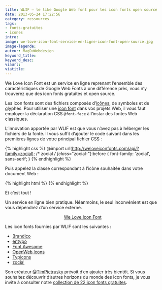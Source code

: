 ```yaml
---
title: WLIF – le like Google Web font pour les icon fonts open source
date: 2013-05-24 17:22:56
category: ressources
tags:
- fonts-gratuites
- icones
intro:
image: we-love-icon-font-service-en-ligne-icon-font-open-source.jpg
image-legende:
auteur: MagDuWebdesign
keyword_title:
keyword_desc:
viaurl:
viatitle:
---
```


We Love Icon Font est un service en ligne reprenant l’ensemble des caractéristiques de Google Web Fonts à une différence près, vous n’y trouverez que des icon fonts gratuites et open source.

Les icon fonts sont des fichiers composés d’[icônes](http://magazineduwebdesign.com/icones-flat-design "icônes"), de symboles et de glyphes. Pour utiliser une [icon font](http://magazineduwebdesign.com/icon-font-gratuite-personnalisee-fontastic "icon font") dans vos projets Web, il vous faut employer la déclaration CSS `@font-face` à l’instar des fontes Web classiques.

L’innovation apportée par WLIF est que vous n’avez pas à héberger les fichiers de la fonte. Il vous suffit d’ajouter le code suivant dans les premières lignes de votre principal fichier CSS :

{% highlight css %}
@import url(http://weloveiconfonts.com/api/?family=zocial);
/* zocial */
[class*="zocial-"]:before {
  font-family: 'zocial', sans-serif;
}
{% endhighlight %}

Puis appelez la classe correspondant à l’icône souhaitée dans votre document Web :

{% highlight html %}
<span class="zocial-dribbble"></span>
{% endhighlight %}

Et c’est tout !

Un service en ligne bien pratique. Néanmoins, le seul inconvénient est que vous dépendrez d’un service externe.

<p style="text-align: center;"><a class="button primary radius" href="http://weloveiconfonts.com/" target="_blank">We Love Icon Font</a></p>
<p>Les icon fonts fournies par WLIF sont les suivantes :</p>
<ul>
<li><a href="https://github.com/fontello/brandico.font" target="_blank">Brandico</a></li>
<li><a href="http://entypo.com/" target="_blank">entypo</a></li>
<li><a href="http://fortawesome.github.com/Font-Awesome/" target="_blank">Font Awesome</a></li>
<li><a href="http://pfefferle.github.com/openwebicons/#weloveiconfonts" target="_blank">OpenWeb Icons</a></li>
<li><a href="http://typicons.com/" target="_blank">Typicons</a></li>
<li><a href="http://zocial.smcllns.com/" target="_blank">zocial</a></li>
</ul>
<p>Son créateur&nbsp;<a href="http://twitter.com/TimPietrusky" target="_blank">@TimPietrusky</a>&nbsp;prévoit d’en ajouter très bientôt. Si vous souhaitez découvrir d’autres horizons du monde des icon fonts, je vous invite à consulter notre <a title="22 icon Fonts gratuites – La grosse liste" href="http://magazineduwebdesign.com/icon-font-gratuite">collection de 22 icon fonts gratuites</a>.</p>